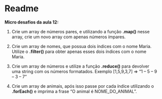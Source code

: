 # Readme



**Micro desafios da aula 12:**



1. Crie um array de números pares, e utilizando a função **.map()** nesse array, crie um novo array com apenas números ímpares.
2. Crie um array de nomes, que possua dois índices com o nome Maria. Utilize o **.filter()** para obter apenas esses dois índices com o nome Maria.

3. Crie um array de números e utilize a função **.reduce()** para devolver uma string com os números formatados.
   Exemplo [1,5,9,3,7] => “1 – 5 – 9 – 3 – 7”

4. Crie um array de animais, após isso passe por cada índice utilizando o **.forEach()** e imprima a frase “O animal é NOME_DO_ANIMAL”.